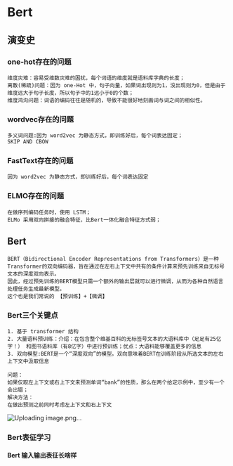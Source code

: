 # Bert
## 演变史
### one-hot存在的问题
```
维度灾难：容易受维数灾难的困扰，每个词语的维度就是语料库字典的长度；
离散(稀疏)问题：因为 one-Hot 中，句子向量，如果词出现则为1，没出现则为0，但是由于维度远大于句子长度，所以句子中的1远小于0的个数；
维度鸿沟问题：词语的编码往往是随机的，导致不能很好地刻画词与词之间的相似性。
```
### wordvec存在的问题
```
多义词问题:因为 word2vec 为静态方式，即训练好后，每个词表达固定；
SKIP AND CBOW
```
### FastText存在的问题
```
因为 word2vec 为静态方式，即训练好后，每个词表达固定
```
### ELMO存在的问题
```
在做序列编码任务时，使用 LSTM；
ELMo 采用双向拼接的融合特征，比Bert一体化融合特征方式弱；
```
## Bert
```
BERT（Bidirectional Encoder Representations from Transformers）是一种Transformer的双向编码器，旨在通过在左右上下文中共有的条件计算来预先训练来自无标号文本的深度双向表示。
因此，经过预先训练的BERT模型只需一个额外的输出层就可以进行微调，从而为各种自然语言处理任务生成最新模型。
这个也是我们常说的 【预训练】+【微调】
```
### Bert三个关键点
```
1. 基于 transformer 结构
2. 大量语料预训练：介绍：在包含整个维基百科的无标签号文本的大语料库中（足足有25亿字！） 和图书语料库（有8亿字）中进行预训练；优点：大语料能够覆盖更多的信息
3. 双向模型:BERT是一个“深度双向”的模型。双向意味着BERT在训练阶段从所选文本的左右上下文中汲取信息
```
```
问题：
如果仅取左上下文或右上下文来预测单词“bank”的性质，那么在两个给定示例中，至少有一个会出错；
解决方法：
在做出预测之前同时考虑左上下文和右上下文
```
![Uploading image.png…]()

### Bert表征学习
#### Bert 输入输出表征长啥样
